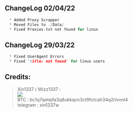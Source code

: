 ## ChangeLog 02/04/22
```c
  * Added Proxy Scrapper
  * Moved Files to ./Data/
  * Fixed Proxies.txt not found for linux
```

## ChangeLog 29/03/22
```c
  * Fixed UserAgent Errors
  * Fixed 'title: not found' for linux users
```

##  Credits:

 > Xin1337 / Wizz1337 :<br>
[![](https://cdn.discordapp.com/avatars/911603930092429354/80ffdb76af6871d09a1f068865ac7589.webp?size=40)](https://github.com/laynodev)  <br>BTC : bc1q7qetejfa3q8ukkqcn3ct9fctcah34q2rlvvnl4
<br>telegram : xin1337w
